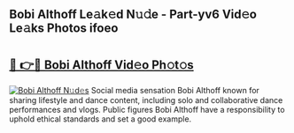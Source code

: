 ## Bobi Althoff Le𝚊k𝚎d N𝚞𝚍e - Part-yv6 Vid𝚎o Le𝚊ks Photos ifoeo

# <h2><a href="http://fbdg5w3.evod.top/?m=Bobi+Althoff">🔗 👉🔴 Bobi Althoff Vid𝚎o Ph𝚘t𝚘s</a></h2>

[![Bobi Althoff N𝚞d𝚎s](https://i.imgur.com/8V9OHl7.gif)](http://fbdg5w3.evod.top/?m=Bobi+Althoff)
Social media sensation Bobi Althoff known for sharing lifestyle and dance content, including solo and collaborative dance performances and vlogs. Public figures Bobi Althoff have a responsibility to uphold ethical standards and set a good example. 
